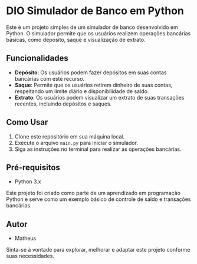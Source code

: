 # DIO Simulador de Banco em Python

Este é um projeto simples de um simulador de banco desenvolvido em Python. O simulador permite que os usuários realizem operações bancárias básicas, como depósito, saque e visualização de extrato.

## Funcionalidades

- **Depósito**: Os usuários podem fazer depósitos em suas contas bancárias com este recurso.
- **Saque**: Permite que os usuários retirem dinheiro de suas contas, respeitando um limite diário e disponibilidade de saldo.
- **Extrato**: Os usuários podem visualizar um extrato de suas transações recentes, incluindo depósitos e saques.

## Como Usar

1. Clone este repositório em sua máquina local.
2. Execute o arquivo `main.py` para iniciar o simulador.
3. Siga as instruções no terminal para realizar as operações bancárias.

## Pré-requisitos

- Python 3.x

Este projeto foi criado como parte de um aprendizado em programação Python e serve como um exemplo básico de controle de saldo e transações bancárias.

## Autor

- Matheus

Sinta-se à vontade para explorar, melhorar e adaptar este projeto conforme suas necessidades.
